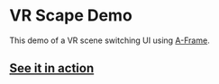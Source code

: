 # VR Scape Demo
This demo of a VR scene switching UI using [A-Frame](https://aframe.io/). 
## [See it in action](https://verdi.github.io/vr-scape-demo/)
